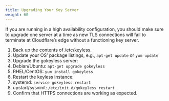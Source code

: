 ```yaml
---
title: Upgrading Your Key Server
weight: 60
---
```



<Aside type="warning">

If you are running in a high availability configuration, you should make sure to upgrade one server at a time as new TLS connections will fail to terminate at Cloudflare’s edge without a functioning key server.
</Aside>

1. Back up the contents of /etc/keyless.
2. Update your OS’ package listings, e.g., `apt-get update` or `yum update`
3. Upgrade the gokeyless server:
  1. Debian/Ubuntu: `apt-get upgrade gokeyless`
  2. RHEL/CentOS: `yum install gokeyless`
4. Restart the keyless instance:
  1. systemd: `service gokeyless restart`
  2. upstart/sysvinit: `/etc/init.d/gokeyless restart`
5. Confirm that HTTPS connections are working as expected.
